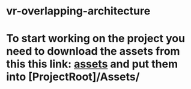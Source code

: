 # vr-overlapping-architecture

# To start working on the project you need to download the assets from this this link: [assets](https://drive.google.com/open?id=1GBgQI4cbedMb8klkuUS5aSiURTxkKTIX) and put them into [ProjectRoot]/Assets/
